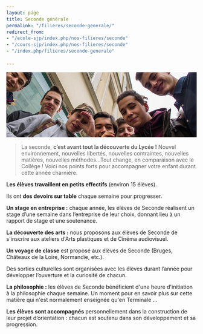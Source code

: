```yaml
---
layout: page
title: Seconde générale
permalink: "/filieres/seconde-generale/"
redirect_from:
- "/ecole-sjp/index.php/nos-filieres/seconde"
- "/cours-sjp/index.php/nos-filieres/seconde"
- "/index.php/filieres/seconde-generale"

---
```

![Seconde Générale - École Saint John Perse](/images/groupe-secondes.jpg)

> La seconde, **c’est avant tout la découverte du Lycée !** Nouvel environnement, nouvelles libertés, nouvelles contraintes, nouvelles matières, nouvelles méthodes…Tout change, en comparaison avec le Collège ! Voici nos points forts pour accompagner votre enfant durant cette année charnière.

**Les élèves travaillent en petits effectifs** (environ 15 élèves).

Ils ont **des devoirs sur table** chaque semaine pour progresser.

**Un stage en entreprise :** chaque année, les élèves de Seconde réalisent un stage d’une semaine dans l’entreprise de leur choix, donnant lieu à un rapport de stage et une soutenance.

**La découverte des arts :** nous proposons aux élèves de Seconde de s'inscrire aux ateliers d'Arts plastiques et de Cinéma audiovisuel.

**Un voyage de classe** est proposé aux élèves de Seconde (Bruges, Châteaux de la Loire, Normandie, etc.). 

Des sorties culturelles sont organisées avec les élèves durant l’année pour développer l’ouverture et la curiosité de chacun.

**La philosophie :** les élèves de Seconde bénéficient d'une heure d'initiation à la philosophie chaque semaine. Un moment pour en savoir plus sur cette matière qui n'est normalement enseignée qu'en Terminale ...

**Les élèves sont accompagnés** personnellement dans la construction de leur projet d’orientation : chacun est soutenu dans son développement et sa progression.